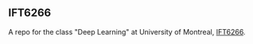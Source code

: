 ## IFT6266

A repo for the class "Deep Learning" at University of Montreal, [IFT6266](https://ift6266h17.wordpress.com/).
